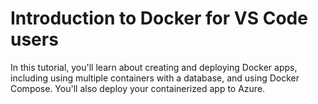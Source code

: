 # Introduction to Docker for VS Code users
In this tutorial, you'll learn about creating and deploying Docker apps, including using multiple containers with a database, and using Docker Compose. You'll also deploy your containerized app to Azure.
